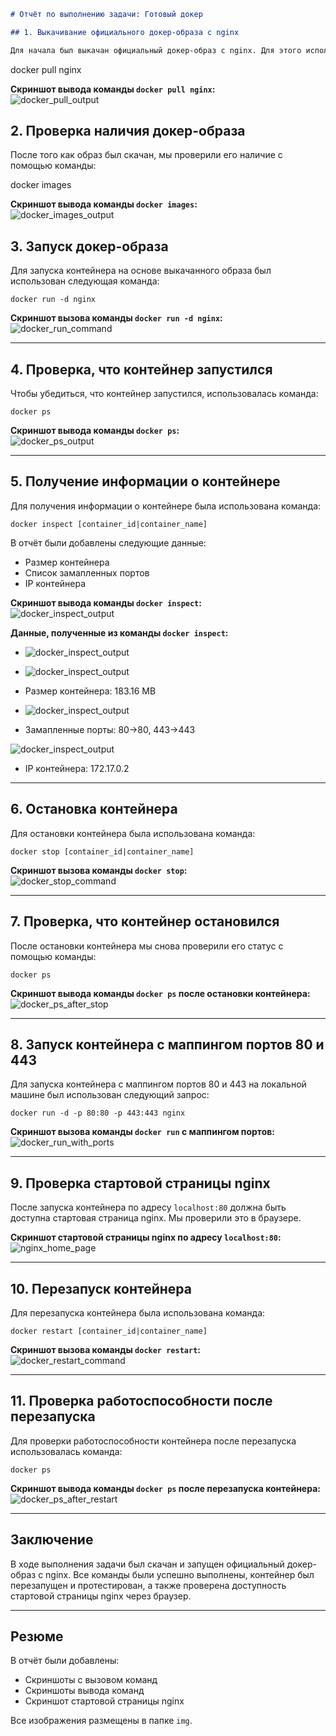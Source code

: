 
```markdown
# Отчёт по выполнению задачи: Готовый докер

## 1. Выкачивание официального докер-образа с nginx

Для начала был выкачан официальный докер-образ с nginx. Для этого использовалась команда:

```

docker pull nginx


**Скриншот вывода команды `docker pull nginx`:**  
![docker_pull_output](img/docker_pull_output.png)









## 2. Проверка наличия докер-образа

После того как образ был скачан, мы проверили его наличие с помощью команды:

docker images


**Скриншот вывода команды `docker images`:**  
![docker_images_output](img/docker_images_output.png)












## 3. Запуск докер-образа

Для запуска контейнера на основе выкачанного образа был использован следующая команда:

```
docker run -d nginx
```

**Скриншот вызова команды `docker run -d nginx`:**  
![docker_run_command](img/docker_run_command.png)

---

## 4. Проверка, что контейнер запустился

Чтобы убедиться, что контейнер запустился, использовалась команда:

```
docker ps
```

**Скриншот вывода команды `docker ps`:**  
![docker_ps_output](img/docker_ps_output.png)

---

## 5. Получение информации о контейнере

Для получения информации о контейнере была использована команда:

```
docker inspect [container_id|container_name]
```

В отчёт были добавлены следующие данные:
- Размер контейнера
- Список замапленных портов
- IP контейнера

**Скриншот вывода команды `docker inspect`:**  
![docker_inspect_output](img/docker_inspect_output.png)

**Данные, полученные из команды `docker inspect`:**


- ![docker_inspect_output](img/Размер_контейнера.png)
- ![docker_inspect_output](img/перевод_байты_в_мегабайты.png) 

- Размер контейнера: 183.16 MB

- ![docker_inspect_output](img/Замапленные_порты.png)




- Замапленные порты: 80->80, 443->443


![docker_inspect_output](img/IP_контейнера.png)

- IP контейнера: 172.17.0.2



---

## 6. Остановка контейнера

Для остановки контейнера была использована команда:

```
docker stop [container_id|container_name]
```

**Скриншот вызова команды `docker stop`:**  
![docker_stop_command](img/docker_stop_command.png)

---

## 7. Проверка, что контейнер остановился

После остановки контейнера мы снова проверили его статус с помощью команды:

```
docker ps
```

**Скриншот вывода команды `docker ps` после остановки контейнера:**  
![docker_ps_after_stop](img/docker_ps_after_stop.png)

---

## 8. Запуск контейнера с маппингом портов 80 и 443

Для запуска контейнера с маппингом портов 80 и 443 на локальной машине был использован следующий запрос:

```
docker run -d -p 80:80 -p 443:443 nginx
```

**Скриншот вызова команды `docker run` с маппингом портов:**  
![docker_run_with_ports](img/docker_run_with_ports.png)

---

## 9. Проверка стартовой страницы nginx

После запуска контейнера по адресу `localhost:80` должна быть доступна стартовая страница nginx. Мы проверили это в браузере.

**Скриншот стартовой страницы nginx по адресу `localhost:80`:**  
![nginx_home_page](img/nginx_home_page.png)

---

## 10. Перезапуск контейнера

Для перезапуска контейнера была использована команда:

```
docker restart [container_id|container_name]
```

**Скриншот вызова команды `docker restart`:**  
![docker_restart_command](img/docker_restart_command.png)

---

## 11. Проверка работоспособности после перезапуска

Для проверки работоспособности контейнера после перезапуска использовалась команда:

```
docker ps
```

**Скриншот вывода команды `docker ps` после перезапуска контейнера:**  
![docker_ps_after_restart](img/docker_ps_after_restart.png)

---

## Заключение

В ходе выполнения задачи был скачан и запущен официальный докер-образ с nginx. Все команды были успешно выполнены, контейнер был перезапущен и протестирован, а также проверена доступность стартовой страницы nginx через браузер.

---

## Резюме

В отчёт были добавлены:
- Скриншоты с вызовом команд
- Скриншоты вывода команд
- Скриншот стартовой страницы nginx

Все изображения размещены в папке `img`.
```

